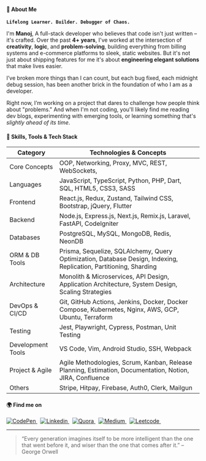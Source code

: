 #### 👋 About Me

**`Lifelong Learner. Builder. Debugger of Chaos.`**

I'm **Manoj**, A full-stack developer who believes that code isn't just written – it's crafted. Over the past **4+ years**, I've worked at the intersection of **creativity**, **logic**, and **problem-solving**, building everything from billing systems and e-commerce platforms to sleek, static websites. But it's not just about shipping features for me it's about **engineering elegant solutions** that make lives easier.

I’ve broken more things than I can count, but each bug fixed, each midnight debug session, has been another brick in the foundation of who I am as a developer.

Right now, I’m working on a project that dares to challenge how people think about "problems." And when I'm not coding, you'll likely find me reading dev blogs, experimenting with emerging tools, or learning something that's *slightly ahead of its time*.

#### 🧠 Skills, Tools & Tech Stack

| **Category**           | **Technologies & Concepts**                                                                                        |
|------------------------|--------------------------------------------------------------------------------------------------------------------|
| Core Concepts          | OOP, Networking, Proxy, MVC, REST, WebSockets,                                                                     |
| Languages              | JavaScript, TypeScript, Python, PHP, Dart, SQL, HTML5, CSS3, SASS                                                  |
| Frontend               | React.js, Redux, Zustand, Tailwind CSS, Bootstrap, jQuery, Flutter                                                 |
| Backend                | Node.js, Express.js, Next.js, Remix.js, Laravel, FastAPI, CodeIgniter                                              |
| Databases              | PostgreSQL, MySQL, MongoDB, Redis, NeonDB                                                                          |
| ORM & DB Tools         | Prisma, Sequelize, SQLAlchemy, Query Optimization, Database Design, Indexing, Replication, Partitioning, Sharding  |
| Architecture           | Monolith & Microservices, API Design, Application Architecture, System Design, Scaling Strategies                  |
| DevOps & CI/CD         | Git, GitHub Actions, Jenkins, Docker, Docker Compose, Kubernetes, Nginx, AWS, GCP, Ubuntu, Terraform               |
| Testing                | Jest, Playwright, Cypress, Postman, Unit Testing                                                                   |
| Development Tools      | VS Code, Vim, Android Studio, SSH, Webpack                                                                         |
| Project & Agile        | Agile Methodologies, Scrum, Kanban, Release Planning, Estimation, Documentation, Notion, JIRA, Confluence          |
| Others                 | Stripe, Hitpay, Firebase, Auth0, Clerk, Mailgun                                                                    |



#### 🌍 Find me on

<p>
    <a href="https://codepen.io/manoj-m-01/"  target="_blank">
        <img alt="CodePen" src="https://img.shields.io/badge/CodePen%20-000.svg?&style=for-the-badge&logo=codepen&logoColor=white" />
    </a>&nbsp;
    <a href="https://www.linkedin.com/in/manoj-m-01/" target="_blank">
        <img alt="Linkedin" src="https://img.shields.io/badge/LinkedIn%20-%230077B5.svg?&style=for-the-badge&logo=LinkedIn&logoColor=white" />
    </a>&nbsp;
    <a href="https://www.quora.com/profile/Manoj-M-507"  target="_blank">
        <img alt="Quora" src="https://img.shields.io/badge/Quora%20-DC0D15.svg?&style=for-the-badge&logo=quora&logoColor=white" />
    </a>&nbsp;
    <a href="https://medium.com/@manoj-m/" target="_blank">
        <img alt="Medium" src="https://img.shields.io/badge/Medium%20-%23000000.svg?&style=for-the-badge&logo=Medium&logoColor=white" />
    </a>&nbsp;
    <a href="https://stackoverflow.com/users/15142613/manoj-m?tab=profile" target="_blank">
        <img alt="Leetcode" src="https://img.shields.io/badge/Stack%20Overflow-F58025?style=for-the-badge&logo=Stack%20Overflow&logoColor=white" />
    </a>&nbsp;
</p>

---

> “Every generation imagines itself to be more intelligent than the one that went before it, and wiser than the one that comes after it.” – George Orwell
